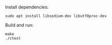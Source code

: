 Install dependencies:

```
sudo apt install libsodium-dev libutf8proc-dev
```

Build and run:
```
make
./ctest
```
